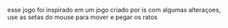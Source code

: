 esse jogo foi inspirado em um jogo criado por is com algumas alteraçoes, use as setas do mouse para mover e pegar os ratos
